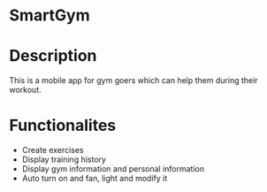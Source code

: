 # SmartGym
# Description
This is a mobile app for gym goers which can help them during their workout.
# Functionalites
- Create exercises
- Display training history
- Display gym information and personal information
- Auto turn on and fan, light and modify it
